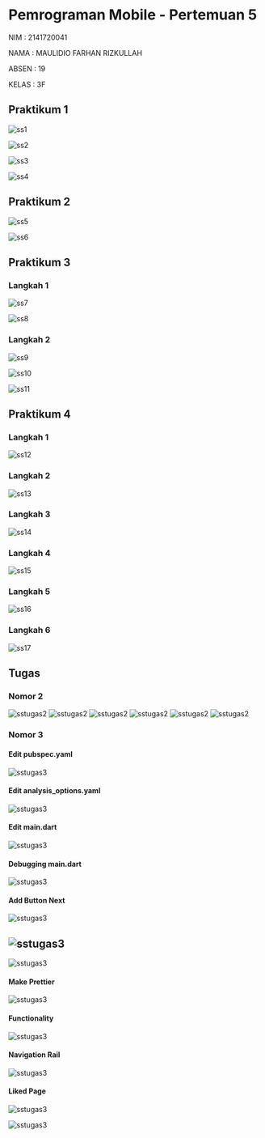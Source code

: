 # Pemrograman Mobile - Pertemuan 5

NIM : 2141720041

NAMA : MAULIDIO FARHAN RIZKULLAH

ABSEN : 19

KELAS : 3F

## Praktikum 1
![ss1](hello_world/images/p1l1.png)

![ss2](hello_world/images/p1l2.png)

![ss3](hello_world/images/p1l3.png)

![ss4](hello_world/images/p1l4.png)

## Praktikum 2
![ss5](hello_world/images/p2l11.png)

![ss6](hello_world/images/p2l12.png)

## Praktikum 3
### Langkah 1
![ss7](hello_world/images/p3l1.png)

![ss8](hello_world/images/p3l1debug.png)

### Langkah 2
![ss9](hello_world/images/p3l2.png)

![ss10](hello_world/images/p3l2logo.png)

![ss11](hello_world/images/p3l2hasil.png)

## Praktikum 4
### Langkah 1
![ss12](hello_world/images/p4l1.png)

### Langkah 2
![ss13](hello_world/images/p4l2.png)

### Langkah 3
![ss14](hello_world/images/p4l3.png)

### Langkah 4
![ss15](hello_world/images/p4l4.png)

### Langkah 5
![ss16](hello_world/images/p4l5.png)

### Langkah 6
![ss17](hello_world/images/p4l6.png)

## Tugas

### Nomor 2
![sstugas2](hello_world/images/t1.png)
![sstugas2](hello_world/images/t2.png)
![sstugas2](hello_world/images/t3.png)
![sstugas2](hello_world/images/t4.png)
![sstugas2](hello_world/images/t5.png)
![sstugas2](hello_world/images/t6.png)

### Nomor 3

#### Edit pubspec.yaml
![sstugas3](tugas_codelab/images/1.png)

#### Edit analysis_options.yaml
![sstugas3](tugas_codelab/images/2.png)

#### Edit main.dart
![sstugas3](tugas_codelab/images/3.png)

#### Debugging main.dart
![sstugas3](tugas_codelab/images/4.png)

#### Add Button Next
![sstugas3](tugas_codelab/images/5.png)

![sstugas3](tugas_codelab/images/6.png)
- 
![sstugas3](tugas_codelab/images/getNext().png)

#### Make Prettier
![sstugas3](tugas_codelab/images/make_prettier.png)

#### Functionality
![sstugas3](tugas_codelab/images/functionality.png)

#### Navigation Rail
![sstugas3](tugas_codelab/images/nav_rail.png)

#### Liked Page
![sstugas3](tugas_codelab/images/liked_page.png)

![sstugas3](tugas_codelab/images/liked_page2.png)
